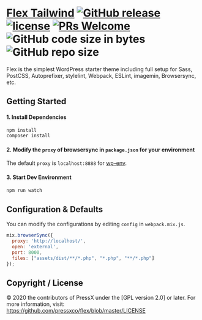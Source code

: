 # [Flex Tailwind](https://github.com/pressxco/flex) [![GitHub release](https://img.shields.io/github/v/release/pressxco/flex?color=ed64a6)](https://github.com/pressxco/flex/releases) [![license](https://img.shields.io/badge/license-GPL--2.0%2B-orange)](https://github.com/pressxco/flex/blob/master/LICENSE) [![PRs Welcome](https://img.shields.io/badge/PRs-welcome-brightgreen.svg)](https://github.com/pressxco/flex/pulls)![GitHub code size in bytes](https://img.shields.io/github/languages/code-size/pressxco/flex)![GitHub repo size](https://img.shields.io/github/repo-size/pressxco/flex)

Flex is the simplest WordPress starter theme including full setup for Sass, PostCSS, Autoprefixer, stylelint, Webpack, ESLint, imagemin, Browsersync, etc.


## Getting Started

#### 1. Install Dependencies

```javascript
npm install
composer install
```

#### 2. Modify the  `proxy`  of browsersync in  `package.json`  for your environment

The default `proxy` is `localhost:8888` for [wp-env](https://developer.wordpress.org/block-editor/packages/packages-env/).

#### 3. Start Dev Environment

```javascript
npm run watch
```

## Configuration & Defaults

You can modify the configurations by editing `config` in `webpack.mix.js`.

```javascript
mix.browserSync({
  proxy: 'http://localhost/',
  open: 'external',
  port: 8000,
  files: ["assets/dist/**/*.php", "*.php", "**/*.php"]
});
```

## Copyright / License

© 2020 the contributors of PressX under the [GPL version 2.0] or later.
For more information, visit: https://github.com/pressxco/flex/blob/master/LICENSE
